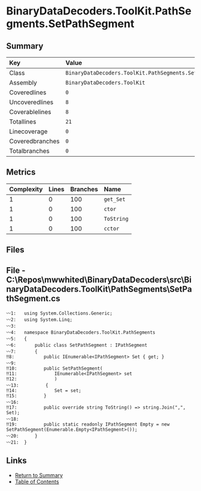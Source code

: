 ﻿# BinaryDataDecoders.ToolKit.PathSegments.SetPathSegment

## Summary

| Key             | Value                                                    |
| :-------------- | :------------------------------------------------------- |
| Class           | `BinaryDataDecoders.ToolKit.PathSegments.SetPathSegment` |
| Assembly        | `BinaryDataDecoders.ToolKit`                             |
| Coveredlines    | `0`                                                      |
| Uncoveredlines  | `8`                                                      |
| Coverablelines  | `8`                                                      |
| Totallines      | `21`                                                     |
| Linecoverage    | `0`                                                      |
| Coveredbranches | `0`                                                      |
| Totalbranches   | `0`                                                      |

## Metrics

| Complexity | Lines | Branches | Name       |
| :--------- | :---- | :------- | :--------- |
| 1          | 0     | 100      | `get_Set`  |
| 1          | 0     | 100      | `ctor`     |
| 1          | 0     | 100      | `ToString` |
| 1          | 0     | 100      | `cctor`    |

## Files

## File - C:\Repos\mwwhited\BinaryDataDecoders\src\BinaryDataDecoders.ToolKit\PathSegments\SetPathSegment.cs

```CSharp
〰1:   using System.Collections.Generic;
〰2:   using System.Linq;
〰3:   
〰4:   namespace BinaryDataDecoders.ToolKit.PathSegments
〰5:   {
〰6:       public class SetPathSegment : IPathSegment
〰7:       {
‼8:           public IEnumerable<IPathSegment> Set { get; }
〰9:   
‼10:          public SetPathSegment(
‼11:              IEnumerable<IPathSegment> set
‼12:              )
〰13:          {
‼14:              Set = set;
‼15:          }
〰16:  
‼17:          public override string ToString() => string.Join(",", Set);
〰18:  
‼19:          public static readonly IPathSegment Empty = new SetPathSegment(Enumerable.Empty<IPathSegment>());
〰20:      }
〰21:  }
```

## Links

* [Return to Summary](Summary.md)
* [Table of Contents](../TOC.md)

